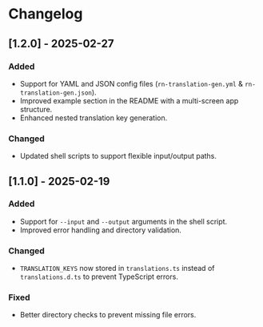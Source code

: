 # Changelog

## [1.2.0] - 2025-02-27
### Added
- Support for YAML and JSON config files (`rn-translation-gen.yml` & `rn-translation-gen.json`).
- Improved example section in the README with a multi-screen app structure.
- Enhanced nested translation key generation.

### Changed
- Updated shell scripts to support flexible input/output paths.

## [1.1.0] - 2025-02-19
### Added
- Support for `--input` and `--output` arguments in the shell script.
- Improved error handling and directory validation.

### Changed
- `TRANSLATION_KEYS` now stored in `translations.ts` instead of `translations.d.ts` to prevent TypeScript errors.

### Fixed
- Better directory checks to prevent missing file errors.
